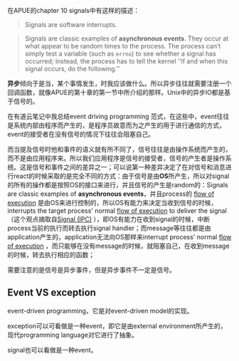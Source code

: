 在APUE的chapter 10 signals中有这样的描述：

> Signals are software interrupts. 

> Signals are classic examples of **asynchronous events**. They occur at what appear to be random times to the process. The process can’t simply test a variable (such as `errno`) to see whether a signal has occurred; instead, the process has to tell the kernel ‘‘if and when this signal occurs, do the following.’’





**异步**倾向于是当，某个事情发生，时我应该做什么。所以异步往往就需要注册一个回调函数，就像APUE的第十章的第一节中所介绍的那样。Unix中的异步IO都是基于信号的。

在有道云笔记中我总结event driving programming 范式，在这些中，event往往是系统内部由程序而产生的，是程序员故意而为之产生的用于进行通信的方式，event的接受者在没有信号的情况下往往会阻塞自己。

而当提及信号时他和事件的语义就有所不同了，信号往往是由操作系统而产生的，而不是由应用程序来。所以我们应用程序是信号的接受者，信号的产生者是操作系统。这是信号和事件之间的差异之一；可以说第一种差异决定了在对信号和消息进行react的时候采取的是完全不同的方式：由于信号是由**OS**所产生，所以对signal的所有的操作都是按照OS的接口来进行，并且信号的产生是random的：Signals are classic examples of **asynchronous events**，并且process的 [flow of execution](https://en.wikipedia.org/wiki/Control_flow)  是由OS来进行控制的，所以OS有能力来决定当收到信号的时候，interrupts the target process' normal [flow of execution](https://en.wikipedia.org/wiki/Control_flow) to deliver the signal（这个观点摘取自[Signal (IPC)](https://en.wikipedia.org/wiki/Signal_(IPC)) ），即OS有能力在收到signal的时候，中断process当前的执行而转去执行signal handler；而message等往往都是由application产生的，application无法向OS那样来interrupt  process' normal [flow of execution](https://en.wikipedia.org/wiki/Control_flow) ，而只能够在没有message的时候，就阻塞自己，在收到message的时候，转去执行相应的函数；



需要注意的是信号是异步事件，但是异步事件不一定是信号。

## Event VS exception

event-driven programming，它是对event-driven model的实现。

exception可以可看做是一种event，即它是由external environment所产生的，现代programming language对它进行了抽象。

signal也可以看做是一种event。



